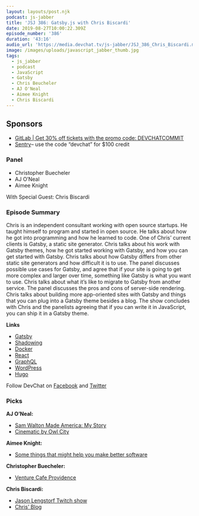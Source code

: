 ```yaml
---
layout: layouts/post.njk
podcast: js-jabber
title: 'JSJ 386: Gatsby.js with Chris Biscardi'
date: 2019-08-27T10:00:22.309Z
episode_number: '386'
duration: '43:16'
audio_url: 'https://media.devchat.tv/js-jabber/JSJ_386_Chris_Biscardi.mp3'
image: /images/uploads/javascript_jabber_thumb.jpg
tags:
  - js_jabber
  - podcast
  - JavaScript
  - Gatsby
  - Chris Beucheler
  - AJ O'Neal
  - Aimee Knight
  - Chris Biscardi
---
```

## **Sponsors**

* [GitLab | Get 30% off tickets with the promo code: DEVCHATCOMMIT](https://devchat.tv/gitlabcommit)
* [Sentry](http://sentry.io/)– use the code “devchat” for $100 credit 

### **Panel**

* Christopher Buecheler
* AJ O’Neal
* Aimee Knight

With Special Guest: Chris Biscardi

### **Episode Summary**

Chris is an independent consultant working with open source startups. He taught himself to program and started in open source. He talks about how he got into programming and how he learned to code. One of Chris’ current clients is Gatsby, a static site generator. Chris talks about his work with Gatsby themes, how he got started working with Gatsby, and how you can get started with Gatsby. Chris talks about how Gatsby differs from other static site generators and how difficult it is to use. The panel discusses possible use cases for Gatsby, and agree that if your site is going to get more complex and larger over time, something like Gatsby is what you want to use. Chris talks about what it’s like to migrate to Gatsby from another service. The panel discusses the pros and cons of server-side rendering. Chris talks about building more app-oriented sites with Gatsby and things that you can plug into a Gatsby theme besides a blog. The show concludes with Chris and the panelists agreeing that if you can write it in JavaScript, you can ship it in a Gatsby theme. 

**Links**

* [Gatsby](https://www.gatsbyjs.org/)
* [Shadowing](https://github.com/ChristopherBiscardi/gatsby-theme-examples/tree/master/examples/shadowing-01)
* [Docker](https://www.docker.com/)
* [React](https://reactjs.org/)
* [GraphQL](https://graphql.org/)
* [WordPress](https://wordpress.com/)
* [Hugo](https://gohugo.io/)

Follow DevChat on [Facebook](https://www.facebook.com/DevChattv/?__tn__=%2Cd%2CP-R&eid=ARDBDrBnK71PDmx_8gE_IeIEo5SnM7cyzylVBjAwfaOo1ck_6q3GXuRBfaUQZaWVvFGyEVjrhDwnS_tV) and [Twitter](https://twitter.com/devchattv?lang=en)

### **Picks**

**AJ O’Neal:**

* [Sam Walton Made America: My Story](https://www.amazon.com/Sam-Walton-Made-America/dp/0553562835?ie=UTF8&qid=1548462018&sr=8-1&linkCode=ll1&tag=devchattv-20&linkId=f06bfe7482dca8bb751ed6d7cc86e2ab&language=en_US)
* [Cinematic by Owl City](https://www.owlcitymusic.com/music/cinematic/)

**Aimee Knight:**

* [Some things that might help you make better software](https://www.drmaciver.com/2016/10/some-things-that-might-help-you-write-better-software/)

**Christopher Buecheler:**

* [Venture Cafe Providence](https://venturecafeprovidence.org/) 

**Chris Biscardi:**

* [Jason Lengstorf Twitch show](https://www.twitch.tv/jlengstorf)
* [Chris’ Blog](https://www.christopherbiscardi.com/)

<!-- Docs to Markdown version 1.0β17 -->
